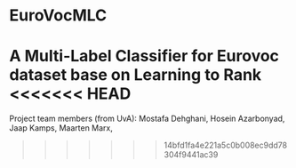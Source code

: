 EuroVocMLC
==========

A Multi-Label Classifier for Eurovoc dataset base on Learning to Rank
<<<<<<< HEAD
=======



Project team members (from UvA):
Mostafa Dehghani,
Hosein Azarbonyad,
Jaap Kamps,
Maarten Marx,
>>>>>>> 14bfd1fa4e221a5c0b008ec9dd78304f9441ac39
